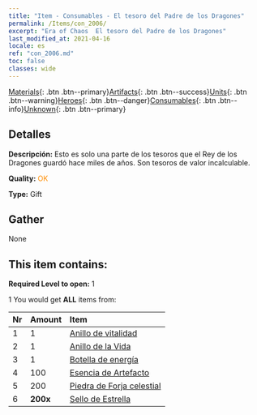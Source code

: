 ```yaml
---
title: "Item - Consumables - El tesoro del Padre de los Dragones"
permalink: /Items/con_2006/
excerpt: "Era of Chaos  El tesoro del Padre de los Dragones"
last_modified_at: 2021-04-16
locale: es
ref: "con_2006.md"
toc: false
classes: wide
---
```

 [Materials](/es/Items/){: .btn .btn--primary}[Artifacts](/es/Items/Artifacts/){: .btn .btn--success}[Units](/es/Items/Units/){: .btn .btn--warning}[Heroes](/es/Items/Heroes/){: .btn .btn--danger}[Consumables](/es/Items/Consumables/){: .btn .btn--info}[Unknown](/es/Items/Unknown/){: .btn .btn--primary}

## Detalles
 **Descripción:** Esto es solo una parte de los tesoros que el Rey de los Dragones guardó hace miles de años. Son tesoros de valor incalculable.

 **Quality:** <span style="color: #FF8C00">OK</span>

 **Type:** Gift

## Gather

  None

## This item contains:

 **Required Level to open:** 1

 1 You would get **ALL** items  from:

  | Nr | Amount |     Item    |
  |:---|:-------|:------------|
  | 1 | 1 | [Anillo de vitalidad](/es/Items/art_106/) |  | 
  | 2 | 1 | [Anillo de la Vida](/es/Items/art_107/) |  | 
  | 3 | 1 | [Botella de energía](/es/Items/art_108/) |  | 
  | 4 | 100 | [Esencia de Artefacto](/es/Items/con_761/) |  | 
  | 5 | 200 | [Piedra de Forja celestial](/es/Items/art_188/) |  | 
  | 6 |  **200x** | [Sello de Estrella](/es/Items/con_876/) |  | 
